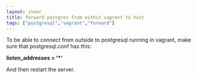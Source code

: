 ```yaml
---
layout: inner
title: forward postgres from within vagrant to host
tags: ["postgresql","vagrant","forward"]
---
```

To be able to connect from outside to postgresql running in vagrant, make sure that postgresql.conf has this:

<b>listen_addresses = '*'</b>

And then restart the server.
